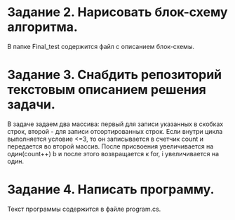 # **Задание 2. Нарисовать блок-схему алгоритма.**

В папке Final_test содержится файл c описанием блок-схемы.
# **Задание 3. Снабдить репозиторий текстовым описанием решения задачи.**
В задаче задаем два массива: первый для записи указанных в скобках строк, второй - для записи отсортированных строк. Если внутри цикла выполняется условие <=3, то он записывается в счетчик count и передается во второй массив. После присвоения увеличивается на один(count++) b и после этого возвращается к for, i увеличивается на один.
# **Задание 4. Написать программу.**
Текст программы содержится в файле program.cs. 